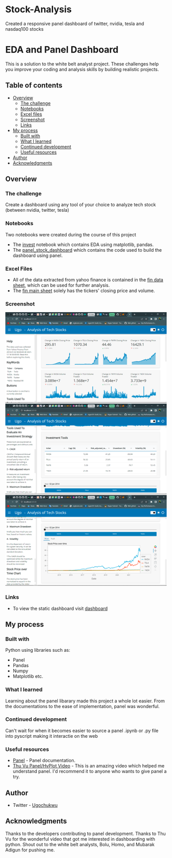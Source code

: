 # Stock-Analysis
Created a responsive panel dashboard of twitter, nvidia, tesla and nasdaq100 stocks

# EDA and Panel Dashboard

This is a solution to the white belt analyst project. These challenges help you improve your coding and analysis skills by building realistic projects. 

## Table of contents

- [Overview](#overview)
  - [The challenge](#the-challenge)
  - [Notebooks](#notebooks)
  - [Excel files](#excel-files)
  - [Screenshot](#screenshot)
  - [Links](#links)
- [My process](#my-process)
  - [Built with](#built-with)
  - [What I learned](#what-i-learned)
  - [Continued development](#continued-development)
  - [Useful resources](#useful-resources)
- [Author](#author)
- [Acknowledgments](#acknowledgments)

## Overview

### The challenge

Create a dashboard using any tool of your choice to analyze tech stock (between nvidia, twitter, tesla)

### Notebooks
Two notebooks were created during the course of this project
- The [invest](./invest.ipynb) notebook which contains EDA using matplotlib, pandas.
- The [panel_stock_dashboard](./panel_stock_dashboard.ipynb) which contains the code used to build the dashboard using panel.

### Excel Files
- All of the data extracted from yahoo finance is contained in the [fin data sheet](./fin_data.xlsx), which can be used for further analysis.
- The [fin main sheet](./fin_main_sheet.xlsx) solely has the tickers' closing price and volume.

### Screenshot

![StockTrend](./Images/Stock_Trend.png) 
![InvestmentTools](./Images/Investment_Tools.png)
![PriceOverTime](./Images/Price_over_Time.png)


### Links

- To view the static dashboard visit [dashboard](https://paneldashboard.netlify.app)

## My process

### Built with

Python using libraries such as:
- Panel
- Pandas
- Numpy
- Matplotlib etc.

### What I learned

Learning about the panel libarary made this project a whole lot easier. From the documentations to the ease of implementation, panel was wonderful.

### Continued development

Can't wait for when it becomes easier to source a panel .ipynb or .py file into pyscript making it interactie on the web

### Useful resources

- [Panel](https://panel.holoviz.org/index.html) - Panel documentation.
- [Thu Vu Panel/HvPlot Video](https://youtu.be/uhxiXOTKzfs) - This is an amazing video which helped me understand panel. I'd recommend it to anyone who wants to give panel a try.

## Author

- Twitter - [Ugochukwu](https://www.twitter.com/_EightKing)

## Acknowledgments

Thanks to the developers contributing to panel development. Thanks to Thu Vu for the wonderful video that got me interested in dashboarding with python. Shout out to the white belt analysts, Bolu, Homo, and Mubarak Adigun for pushing me.
